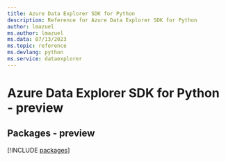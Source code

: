 ```yaml
---
title: Azure Data Explorer SDK for Python
description: Reference for Azure Data Explorer SDK for Python
author: lmazuel
ms.author: lmazuel
ms.data: 07/13/2023
ms.topic: reference
ms.devlang: python
ms.service: dataexplorer
---
```

# Azure Data Explorer SDK for Python - preview
## Packages - preview
[!INCLUDE [packages](data-explorer-index.md)]